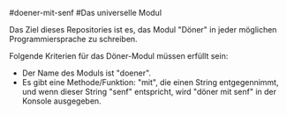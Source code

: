 #doener-mit-senf
#Das universelle Modul

Das Ziel dieses Repositories ist es, das Modul "Döner" in jeder möglichen Programmiersprache zu schreiben.

Folgende Kriterien für das Döner-Modul müssen erfüllt sein:

- Der Name des Moduls ist "doener".
- Es gibt eine Methode/Funktion: "mit", die einen String entgegennimmt, und wenn dieser String "senf" entspricht, wird "döner mit senf" in der Konsole ausgegeben.
